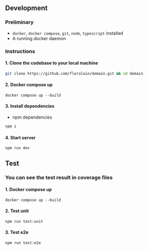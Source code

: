 ## Development

### Preliminary

- `docker`, `docker compose`, `git`, `node`, `typescript` installed
- A running docker daemon

### Instructions

#### 1. Clone the codebase to your local machine

```bash
git clone https://github.com/floralain/domain.git && cd domain
```

#### 2. Docker compose up

```
docker compose up --build
```

#### 3. Install dependencies

- npm dependencies
  
```bash
npm i
```

#### 4. Start server

```bash
npm run dev
```

## Test

### You can see the test result in coverage files

#### 1. Docker compose up

```
docker compose up --build
```

#### 2. Test unit

```
npm run test:unit
```

#### 3. Test e2e

```
npm run test:e2e
```